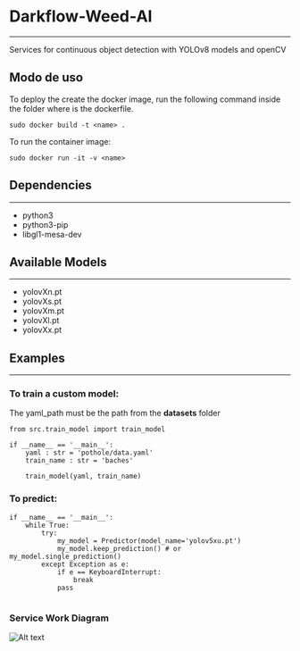 # Darkflow-Weed-AI
---
    
Services for continuous object detection with YOLOv8 models and openCV

## **Modo de uso**
To deploy the create the docker image, run the following command inside the folder where is the dockerfile.
```
sudo docker build -t <name> .
```
To run the container image:
```
sudo docker run -it -v <name>
```

## Dependencies
---

- python3
- python3-pip
- libgl1-mesa-dev

## Available Models
---
- yolovXn.pt
- yolovXs.pt
- yolovXm.pt
- yolovXl.pt
- yolovXx.pt

## Examples
---

### To train a custom model:
The yaml_path must be the path from the **datasets** folder

```
from src.train_model import train_model

if __name__ == '__main__':
    yaml : str = 'pothole/data.yaml'
    train_name : str = 'baches'
    
    train_model(yaml, train_name)
```

### To predict:

```
if __name__ == '__main__':
    while True:
        try:
            my_model = Predictor(model_name='yolov5xu.pt')
            my_model.keep_prediction() # or my_model.single_prediction()
        except Exception as e:
            if e == KeyboardInterrupt:
                break
            pass
        
```
### Service Work Diagram

![Alt text](https://github.com/giulicrenna/Darkflow-Weed-AI/blob/main/static/diagram.png)

